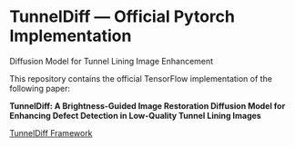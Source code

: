 # TunnelDiff — Official Pytorch Implementation
Diffusion Model for Tunnel Lining Image Enhancement

This repository contains the official TensorFlow implementation of the following paper:

**TunnelDiff: A Brightness-Guided Image Restoration Diffusion Model for Enhancing Defect Detection in Low-Quality Tunnel Lining Images**

[TunnelDiff Framework](./assets/tunneldiff_framework.jpg)